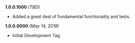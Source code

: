 **1.0.0.1000** *(TBD)*

- Added a great deal of fundamental functionality and tests.

**1.0.0.0000** *(May 14, 2018)*

- Initial Development Tag.